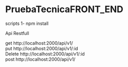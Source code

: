 # PruebaTecnicaFRONT_END

scripts 
1- npm install

Api Restfull

get    http://localhost:2000/api/v1/<br>
put    http://localhost:2000/api/v1/:id <br>
Delete  http://localhost:2000/api/v1/:id<br>
post http://localhost:2000/api/v1/ <br>

